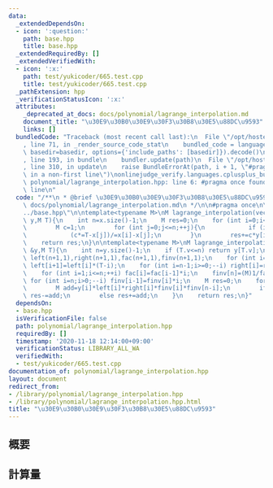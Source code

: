 ```yaml
---
data:
  _extendedDependsOn:
  - icon: ':question:'
    path: base.hpp
    title: base.hpp
  _extendedRequiredBy: []
  _extendedVerifiedWith:
  - icon: ':x:'
    path: test/yukicoder/665.test.cpp
    title: test/yukicoder/665.test.cpp
  _pathExtension: hpp
  _verificationStatusIcon: ':x:'
  attributes:
    _deprecated_at_docs: docs/polynomial/lagrange_interpolation.md
    document_title: "\u30E9\u30B0\u30E9\u30F3\u30B8\u30E5\u88DC\u9593"
    links: []
  bundledCode: "Traceback (most recent call last):\n  File \"/opt/hostedtoolcache/Python/3.9.0/x64/lib/python3.9/site-packages/onlinejudge_verify/documentation/build.py\"\
    , line 71, in _render_source_code_stat\n    bundled_code = language.bundle(stat.path,\
    \ basedir=basedir, options={'include_paths': [basedir]}).decode()\n  File \"/opt/hostedtoolcache/Python/3.9.0/x64/lib/python3.9/site-packages/onlinejudge_verify/languages/cplusplus.py\"\
    , line 193, in bundle\n    bundler.update(path)\n  File \"/opt/hostedtoolcache/Python/3.9.0/x64/lib/python3.9/site-packages/onlinejudge_verify/languages/cplusplus_bundle.py\"\
    , line 310, in update\n    raise BundleErrorAt(path, i + 1, \"#pragma once found\
    \ in a non-first line\")\nonlinejudge_verify.languages.cplusplus_bundle.BundleErrorAt:\
    \ polynomial/lagrange_interpolation.hpp: line 6: #pragma once found in a non-first\
    \ line\n"
  code: "/**\n * @brief \u30E9\u30B0\u30E9\u30F3\u30B8\u30E5\u88DC\u9593\n * @docs\
    \ docs/polynomial/lagrange_interpolation.md\n */\n\n#pragma once\n\n#include \"\
    ../base.hpp\"\n\ntemplate<typename M>\nM lagrange_interpolation(vector<M> x,vector<M>\
    \ y,M T){\n    int n=x.size()-1;\n    M res=0;\n    for (int i=0;i<=n;++i){\n\
    \        M c=1;\n        for (int j=0;j<=n;++j){\n            if (i==j) continue;\n\
    \            (c*=T-x[j])/=x[i]-x[j];\n        }\n        res+=c*y[i];\n    }\n\
    \    return res;\n}\n\ntemplate<typename M>\nM lagrange_interpolation_arithmetic(vector<M>\
    \ &y,M T){\n    int n=y.size()-1;\n    if (T.v<=n) return y[T.v];\n    vector<M>\
    \ left(n+1,1),right(n+1,1),fac(n+1,1),finv(n+1,1);\n    for (int i=0;i<n;++i)\
    \ left[i+1]=left[i]*(T-i);\n    for (int i=n-1;i>=0;--i) right[i]=right[i+1]*(T-(i+1));\n\
    \    for (int i=1;i<=n;++i) fac[i]=fac[i-1]*i;\n    finv[n]=(M)1/fac[n];\n   \
    \ for (int i=n;i>0;--i) finv[i-1]=finv[i]*i;\n    M res=0;\n    for (int i=0;i<=n;++i){\n\
    \        M add=y[i]*left[i]*right[i]*finv[i]*finv[n-i];\n        if ((n-i)&1)\
    \ res-=add;\n        else res+=add;\n    }\n    return res;\n}"
  dependsOn:
  - base.hpp
  isVerificationFile: false
  path: polynomial/lagrange_interpolation.hpp
  requiredBy: []
  timestamp: '2020-11-18 12:14:00+09:00'
  verificationStatus: LIBRARY_ALL_WA
  verifiedWith:
  - test/yukicoder/665.test.cpp
documentation_of: polynomial/lagrange_interpolation.hpp
layout: document
redirect_from:
- /library/polynomial/lagrange_interpolation.hpp
- /library/polynomial/lagrange_interpolation.hpp.html
title: "\u30E9\u30B0\u30E9\u30F3\u30B8\u30E5\u88DC\u9593"
---
```

## 概要

## 計算量